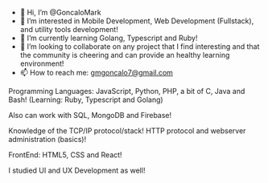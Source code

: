 - 👋 Hi, I’m @GoncaloMark
- 👀 I’m interested in Mobile Development, Web Development (Fullstack), and utility tools development!
- 🌱 I’m currently learning Golang, Typescript and Ruby!
- 💞️ I’m looking to collaborate on any project that I find interesting and that the community is cheering and can provide an healthy learning environment!
- 📫 How to reach me: gmgoncalo7@gmail.com

Programming Languages: JavaScript, Python, PHP, a bit of C, Java and Bash! (Learning: Ruby, Typescript and Golang)

Also can work with SQL, MongoDB and Firebase!

Knowledge of the TCP/IP protocol/stack! HTTP protocol and webserver administration (basics)!

FrontEnd: HTML5, CSS and React!

I studied UI and UX Development as well!
